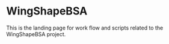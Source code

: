 # WingShapeBSA

This is the landing page for work flow and scripts related to the WingShapeBSA project. 


